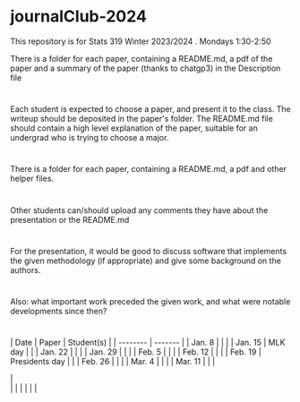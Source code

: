 # journalClub-2024


This repository is for Stats 319 Winter 2023/2024 . Mondays 1:30-2:50

There is a folder for each paper, containing a README.md, a pdf of the paper and a summary of the paper (thanks to chatgp3) in
the Description file
#
Each student is expected to choose a paper, and present it to the class. The writeup should be deposited in the paper's folder.
The README.md file should contain a high level explanation of the paper, suitable for an undergrad who is trying to choose a major.
#
There is a folder for each paper, containing a README.md, a pdf and other helper files.
#
Other students can/should upload  any comments they have about the presentation or the README.md
#
For the presentation, it would be good to discuss software that implements the given methodology (if appropriate)
and give some background on the authors.
#
Also: what important work preceded the given work, and what were notable developments since then?
#

| Date | Paper   | Student(s) |
| -------- | -------   |
|   Jan. 8   |        |            |
|   Jan. 15   |  MLK day      |            |
|   Jan. 22   |        |            |
|   Jan. 29   |        |            |
|   Feb. 5   |        |            |
|   Feb. 12   |        |            |
|   Feb. 19   |   Presidents day     |            |
|   Feb.  26   |        |            |
|   Mar. 4   |        |            |
 |   Mar. 11   |        |            |




|       
|           |        |
|           |        |
